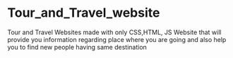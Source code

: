 # Tour_and_Travel_website
Tour and Travel Websites made with only CSS,HTML, JS
Website that will provide you information regarding place where you are going and also help you to find new people having same destination

